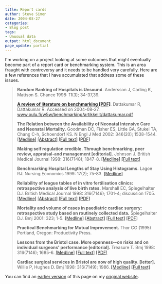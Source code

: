 ```yaml
---
title: Report cards
author: Steve Simon
date: 2004-08-27
categories:
- Blog post
tags:
- Unusual data
output: html_document
page_update: partial
---
```

I'm working on a project looking at some outcomes that might eventually
become part of a report card or benchmarking system. This is an area
fraught with controversy and it needs to be handled very carefully. Here
are a few references that I have accumulated that address some of these
issues.

> **Random Ranking of Hospitals is Unsound**. Andersson J, Carling K,
> Mattson S. Chance 1998: 11(3); 34-37,39.
>
> **[A review of literature on benchmarking
> \[PDF\]](http://http://www.oulu.fi/w5w/benchmarking/artikkelit/dattakumar.pdf)**.
> Dattakumar R, Dattakumar R. Accessed on 2004-08-27.
> www.oulu.fi/w5w/benchmarking/artikkelit/dattakumar.pdf
>
> **The Relation between the Availability of Neonatal Intensive Care and
> Neonatal Mortality.** Goodman DC, Fisher ES, Little GA, Stukel TA,
> Chang C-h, Schoendorf KS. N Engl J Med 2002: 346(20); 1538-1544.
> [\[Medline\]](http://www.ncbi.nlm.nih.gov/entrez/query.fcgi?cmd=Retrieve&db=PubMed&list_uids=12015393&dopt=Abstract)
> [\[Abstract\]](http://content.nejm.org/cgi/content/abstract/346/20/1538)
> [\[Full text\]](http://content.nejm.org/cgi/content/full/346/20/1538)
> [\[PDF\]](http://content.nejm.org/cgi/reprint/346/20/1538.pdf)
>
> **Making self regulation credible. Through benchmarking, peer review,
> appraisal-and management \[editorial\].** Johnson J. British Medical
> Journal 1998: 316(7148); 1847-8.
> [\[Medline\]](http://www.ncbi.nlm.nih.gov/entrez/query.fcgi?cmd=Retrieve&db=PubMed&list_uids=9632402&dopt=Abstract)
> [\[Full
> text\]](http://bmj.bmjjournals.com/cgi/content/full/316/7148/1847)
>
> **Benchmarking Hospital Lengths of Stay Using Histograms.** Lagoe RJ.
> Nursing Economics 1999: 17(2); 75-83.
> [\[Medline\]](http://www.ncbi.nlm.nih.gov/entrez/query.fcgi?cmd=Retrieve&db=PubMed&list_uids=10410025&dopt=Abstract)
>
> **Reliability of league tables of in vitro fertilisation clinics:
> retrospective analysis of live birth rates.** Marshall EC,
> Spiegelhalter DJ. British Medical Journal 1998: 316(7146); 1701-4;
> discussion 1705.
> [\[Medline\]](http://www.ncbi.nlm.nih.gov/entrez/query.fcgi?cmd=Retrieve&db=PubMed&list_uids=9614016&dopt=Abstract)
> [\[Abstract\]](http://bmj.bmjjournals.com/cgi/content/abstract/316/7146/1701)
> [\[Full
> text\]](http://bmj.bmjjournals.com/cgi/content/full/316/7146/1701)
> [\[PDF\]](http://bmj.bmjjournals.com/cgi/reprint/316/7146/1701.pdf)
>
> **Mortality and volume of cases in paediatric cardiac surgery:
> retrospective study based on routinely collected data.** Spiegelhalter
> DJ. Bmj 2001: 323; 1-5.
> [\[Medline\]](http://www.ncbi.nlm.nih.gov/entrez/query.fcgi?cmd=Retrieve&db=PubMed&list_uids=11823355&dopt=Abstract)
> [\[Abstract\]](http://bmj.bmjjournals.com/cgi/content/abstract/324/7332/261)
> [\[Full
> text\]](http://bmj.bmjjournals.com/cgi/content/full/324/7332/261)
> [\[PDF\]](http://bmj.bmjjournals.com/cgi/reprint/324/7332/261.pdf)
>
> **Practical Benchmarking for Mutual Improvement.** Thor CG (1995)
> Portland, Oregon: Productivity Press.
>
> **Lessons from the Bristol case. More openness\--on risks and on
> individual surgeons' performance \[editorial\].** Treasure T. Bmj
> 1998: 316(7146); 1685-6.
> [\[Medline\]](http://www.ncbi.nlm.nih.gov/entrez/query.fcgi?cmd=Retrieve&db=PubMed&list_uids=9614010&dopt=Abstract)
> [\[Full
> text\]](http://bmj.bmjjournals.com/cgi/content/full/316/7146/1685)
> [\[PDF\]](http://bmj.bmjjournals.com/cgi/reprint/316/7146/1685.pdf)
>
> **Cardiac surgical services in Bristol are now of high quality.
> \[letter\].** Willie P, Hughes D. Bmj 1998: 316(7149); 1986.
> [\[Medline\]](http://www.ncbi.nlm.nih.gov/entrez/query.fcgi?cmd=Retrieve&db=PubMed&list_uids=9641960&dopt=Abstract)
> [\[Full
> text\]](http://bmj.bmjjournals.com/cgi/content/short/316/7149/1986)

You can find an [earlier version](http://www.pmean.com/04/ReportCards.html) of this page on my [original website](http://www.pmean.com/original_site.html).
